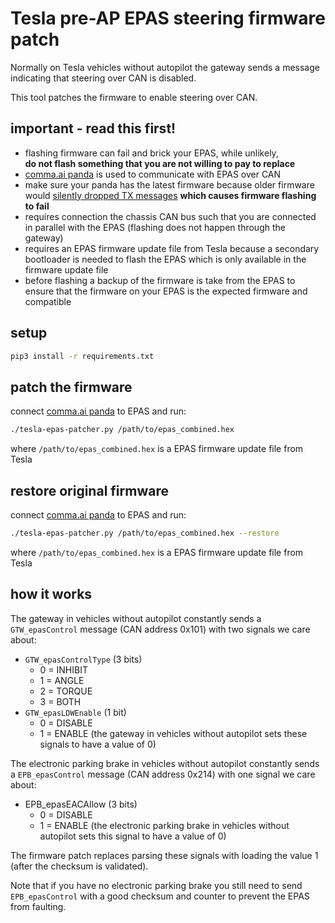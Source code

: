 # Tesla pre-AP EPAS steering firmware patch
Normally on Tesla vehicles without autopilot the gateway sends a message indicating that steering over CAN is disabled.

This tool patches the firmware to enable steering over CAN.

## important - read this first!
* flashing firmware can fail and brick your EPAS, while unlikely,  
  **do not flash something that you are not willing to pay to replace**
* [comma.ai panda](https://comma.ai/shop/products/panda-obd-ii-dongle)
  is used to communicate with EPAS over CAN
* make sure your panda has the latest firmware because older firmware would
  [silently dropped TX messages](https://github.com/commaai/panda/pull/421) **which causes firmware flashing to fail**
* requires connection the chassis CAN bus such that you are connected in parallel with the EPAS
  (flashing does not happen through the gateway)
* requires an EPAS firmware update file from Tesla because a secondary bootloader
  is needed to flash the EPAS which is only available in the firmware update file
* before flashing a backup of the firmware is take from the EPAS to ensure that
  the firmware on your EPAS is the expected firmware and compatible

## setup
```sh
pip3 install -r requirements.txt
```

## patch the firmware
connect [comma.ai panda](https://comma.ai/shop/products/panda-obd-ii-dongle) to EPAS and run:

```sh
./tesla-epas-patcher.py /path/to/epas_combined.hex
```

where `/path/to/epas_combined.hex` is a EPAS firmware update file from Tesla

## restore original firmware
connect [comma.ai panda](https://comma.ai/shop/products/panda-obd-ii-dongle) to EPAS and run:

```sh
./tesla-epas-patcher.py /path/to/epas_combined.hex --restore
```

where `/path/to/epas_combined.hex` is a EPAS firmware update file from Tesla

## how it works
The gateway in vehicles without autopilot constantly sends a `GTW_epasControl` message
(CAN address 0x101) with two signals we care about:
* `GTW_epasControlType` (3 bits)
  * 0 = INHIBIT
  * 1 = ANGLE
  * 2 = TORQUE
  * 3 = BOTH
* `GTW_epasLDWEnable` (1 bit)
  * 0 = DISABLE
  * 1 = ENABLE
(the gateway in vehicles without autopilot sets these signals to have a value of 0)

The electronic parking brake in vehicles without autopilot constantly sends a `EPB_epasControl`
message (CAN address 0x214) with one signal we care about:
* EPB_epasEACAllow (3 bits)
  * 0 = DISABLE
  * 1 = ENABLE
(the electronic parking brake in vehicles without autopilot sets this signal to have a value of 0)

The firmware patch replaces parsing these signals with loading the value 1
(after the checksum is validated).

Note that if you have no electronic parking brake you still need to send `EPB_epasControl` with
a good checksum and counter to prevent the EPAS from faulting.
